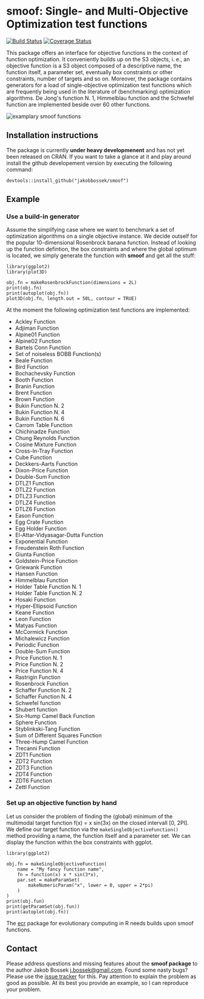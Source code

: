 # smoof: Single- and Multi-Objective Optimization test functions

[![Build Status](https://travis-ci.org/jakobbossek/smoof.svg)](https://travis-ci.org/jakobbossek/smoof)
[![Coverage Status](https://coveralls.io/repos/jakobbossek/smoof/badge.svg)](https://coveralls.io/r/jakobbossek/smoof)

This package offers an interface for objective functions in the context of function optimization. It conveniently builds up on the S3 objects, i. e., an objective function is a S3 object composed of a descriptive name, the function itself, a parameter set, eventually box constraints or other constraints, number of targets and so on. Moreover, the package contains generators for a load of single-objective optimization test functions which are frequently being used in the literature of (benchmarking) optimization algorithms.
De Jong's function N. 1, Himmelblau function and the Schwefel function are implemented beside over 60 other functions.

![examplary smoof functions](https://raw.githubusercontent.com/jakobbossek/smoof/screenshots/smoof_funs_example.png)

## Installation instructions

The package is currently **under heavy developmenent** and has not yet been released on CRAN. If you want to take a glance at it and play around install the github developement version by executing the following command:

```splus
devtools::install_github("jakobbossek/smoof")
```

## Example

### Use a build-in generator
Assume the simplifying case where we want to benchmark a set of optimization algorithms on a single objective instance. We decide outself for the popular 10-dimensional Rosenbrock banana function. Instead of looking up the function defintion, the box constraints and where the global optimum is located, we simply generate the function with **smoof** and get all the stuff:

```splus
library(ggplot2)
library(plot3D)

obj.fn = makeRosenbrockFunction(dimensions = 2L)
print(obj.fn)
print(autoplot(obj.fn))
plot3D(obj.fn, length.out = 50L, contour = TRUE)
```

At the moment the following optimization test functions are implemented:
* Ackley Function
* Adjiman Function
* Alpine01 Function
* Alpine02 Function
* Bartels Conn Function
* Set of noiseless BOBB Function(s)
* Beale Function
* Bird Function
* Bochachevsky Function
* Booth Function
* Branin Function
* Brent Function
* Brown Function
* Bukin Function N. 2
* Bukin Function N. 4
* Bukin Function N. 6
* Carrom Table Function
* Chichinadze Function
* Chung Reynolds Function
* Cosine Mixture Function
* Cross-In-Tray Function
* Cube Function
* Deckkers-Aarts Function
* Dixon-Price Function
* Double-Sum Function
* DTLZ1 Function
* DTLZ2 Function
* DTLZ3 Function
* DTLZ4 Function
* DTLZ6 Function
* Eason Function
* Egg Crate Function
* Egg Holder Function
* El-Attar-Vidyasagar-Dutta Function
* Exponential Function
* Freudenstein Roth Function
* Giunta Function
* Goldstein-Price Function
* Griewank Function
* Hansen Function
* Himmelblau Function
* Holder Table Function N. 1
* Holder Table Function N. 2
* Hosaki Function
* Hyper-Ellipsoid Function
* Keane Function
* Leon Function
* Matyas Function
* McCormick Function
* Michalewicz Function
* Periodic Function
* Double-Sum Function
* Price Function N. 1
* Price Function N. 2
* Price Function N. 4
* Rastrigin Function
* Rosenbrock Function
* Schaffer Function N. 2
* Schaffer Function N. 4
* Schwefel function
* Shubert function
* Six-Hump Camel Back Function
* Sphere Function
* Styblinkski-Tang Function
* Sum of Different Squares Function
* Three-Hump Camel Function
* Trecanni Function
* ZDT1 Function
* ZDT2 Function
* ZDT3 Function
* ZDT4 Function
* ZDT6 Function
* Zettl Function

### Set up an objective function by hand
Let us consider the problem of finding the (global) minimum of the multimodal target function f(x) = x sin(3x) on the closed intervall [0, 2PI]. We define our target function via the ```makeSingleObjectiveFunction()``` method providing a name, the function itself and a parameter set. We can display the function within the box constraints with ggplot.

```splus
library(ggplot2)

obj.fn = makeSingleObjectiveFunction(
    name = "My fancy function name",
    fn = function(x) x * sin(3*x),
    par.set = makeParamSet(
        makeNumericParam("x", lower = 0, upper = 2*pi)
    )
)
print(obj.fun)
print(getParamSet(obj.fun))
print(autoplot(obj.fn))
```

The [ecr](https://github.com/jakobbossek/ecr) package for evolutionary computing in R needs builds upon smoof functions.

## Contact

Please address questions and missing features about the **smoof package** to the author Jakob Bossek <j.bossek@gmail.com>. Found some nasty bugs? Please use the [issue tracker](https://github.com/jakobbossek/smoof/issues) for this. Pay attention to explain the problem as good as possible. At its best you provide an example, so I can reproduce your problem.
